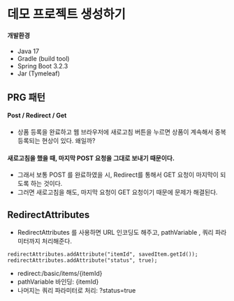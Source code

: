 # 데모 프로젝트 생성하기
#### 개발환경
- Java 17
- Gradle (build tool)
- Spring Boot 3.2.3
- Jar (Tymeleaf)

## PRG 패턴
#### Post / Redirect / Get
- 상품 등록을 완료하고 웹 브라우저에 새로고침 버튼을 누르면 상품이 계속해서 중복 등록되는 현상이 있다. 왜일까?
#### 새로고침을 했을 때, 마지막 POST 요청을 그대로 보내기 때문이다.
- 그래서 보통 POST 를 완료하였을 시, Redirect를 통해서 GET 요청이 마지막이 되도록 하는 것이다.
- 그러면 새로고침을 해도, 마지막 요청이 GET 요청이기 때문에 문제가 해결된다.

## RedirectAttributes
- RedirectAttributes 를 사용하면 URL 인코딩도 해주고, pathVariable , 쿼리 파라미터까지 처리해준다.
```
redirectAttributes.addAttribute("itemId", savedItem.getId());
redirectAttributes.addAttribute("status", true);
```
- redirect:/basic/items/{itemId}
- pathVariable 바인딩: {itemId}
- 나머지는 쿼리 파라미터로 처리: ?status=true
